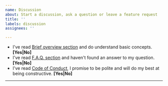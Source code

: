 ```yaml
---
name: Discussion
about: Start a discussion, ask a question or leave a feature request
title: ''
labels: discussion
assignees: ''

---
```


<!--- If you have a trivial question, you can ask it in Gitter room: https://gitter.im/ruslo/hunter -->

* I've read [Brief overview section](https://hunter.readthedocs.io/en/latest/overview.html) and do understand basic concepts. **[Yes|No]**
* I've read [F.A.Q. section](https://hunter.readthedocs.io/en/latest/faq.html) and haven't found an answer to my question. **[Yes|No]**
* I've read [Code of Conduct](https://github.com/cpp-pm/hunter/blob/master/.github/CODE_OF_CONDUCT.md), I promise to be polite and will do my best at being constructive. **[Yes|No]**

---
